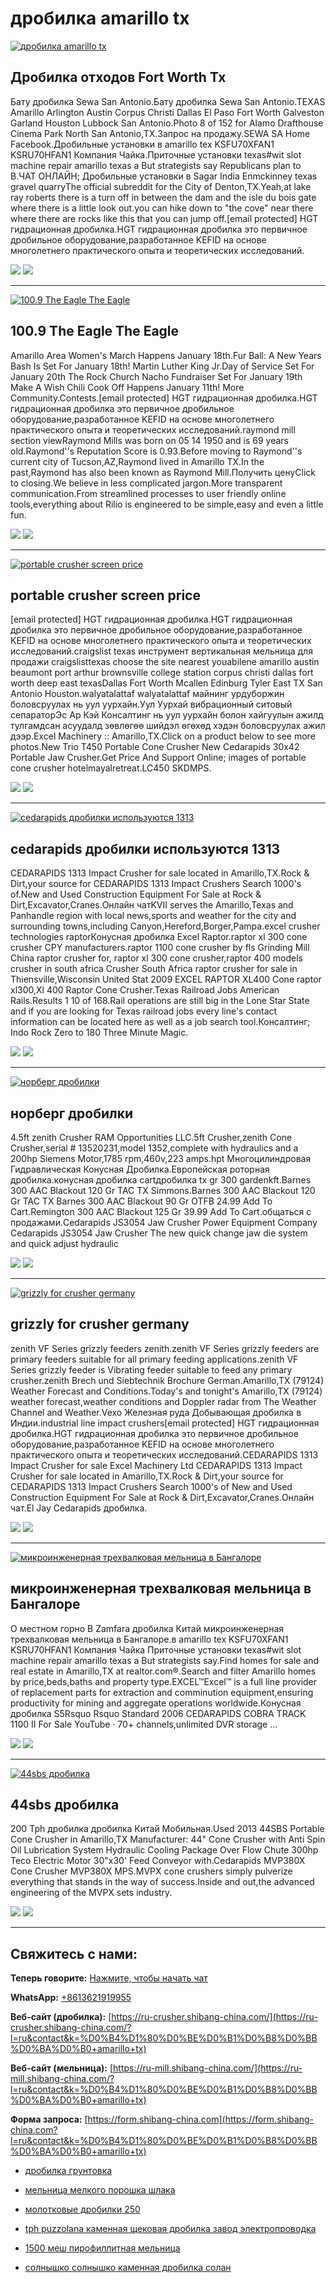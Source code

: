 # дробилка amarillo tx

<a href="https://swt.shibang-china.com/?l=ru&img&k=%D0%B4%D1%80%D0%BE%D0%B1%D0%B8%D0%BB%D0%BA%D0%B0+amarillo+tx" target="_blank">![дробилка amarillo tx](http://static.shibang-china.com/all-800x300/1316.jpg)</a>

## Дробилка отходов Fort Worth Tx
Бату дробилка Sewa San Antonio.Бату дробилка Sewa San Antonio.TEXAS Amarillo Arlington Austin Corpus Christi Dallas El Paso Fort Worth Galveston Garland Houston Lubbock San Antonio.Photo 8 of 152 for Alamo Drafthouse Cinema Park North San Antonio,TX.Запрос на продажу.SEWA SA Home Facebook.Дробильные установки в amarillo tex KSFU70XFAN1 KSRU70HFAN1 Компания Чайка.Приточные установки texas#wit slot machine repair amarillo texas a But strategists say Republicans plan to В.ЧАТ ОНЛАЙН; Дробильные установки в Sagar India Enmckinney texas gravel quarryThe official subreddit for the City of Denton,TX.Yeah,at lake ray roberts there is a turn off in between the dam and the isle du bois gate where there is a little look out.you can hike down to &quot;the cove&quot; near there where there are rocks like this that you can jump off.[email protected] HGT гидрационная дробилка.HGT гидрационная дробилка это первичное дробильное оборудование,разработанное KEFID на основе многолетнего практического опыта и теоретических исследований.


<a href="https://whatsapp.shibangsoft.com/WhatsApp.php" target="_blank" title="WhatsApp">![](http://static.shibang-china.com/icon/whatsapp.png)</a> <a href="https://swt.shibang-china.com/?l=ru&icon&k=%D0%B4%D1%80%D0%BE%D0%B1%D0%B8%D0%BB%D0%BA%D0%B0+amarillo+tx" target="_blank">![](http://static.shibang-china.com/icon/chat-ru.png)</a>

---

<a href="https://swt.shibang-china.com/?l=ru&img&k=%D0%B4%D1%80%D0%BE%D0%B1%D0%B8%D0%BB%D0%BA%D0%B0+amarillo+tx" target="_blank">![100.9 The Eagle The Eagle](http://static.shibang-china.com/all-800x300/1224.jpg)</a>

## 100.9 The Eagle The Eagle
Amarillo Area Women's March Happens January 18th.Fur Ball: A New Years Bash Is Set For January 18th! Martin Luther King Jr.Day of Service Set For January 20th The Rock Church Nacho Fundraiser Set For January 19th Make A Wish Chili Cook Off Happens January 11th! More Community.Contests.[email protected] HGT гидрационная дробилка.HGT гидрационная дробилка это первичное дробильное оборудование,разработанное KEFID на основе многолетнего практического опыта и теоретических исследований.raymond mill section viewRaymond Mills was born on 05 14 1950 and is 69 years old.Raymond''s Reputation Score is 0.93.Before moving to Raymond''s current city of Tucson,AZ,Raymond lived in Amarillo TX.In the past,Raymond has also been known as Raymond Mill.Получить ценуClick to closing.We believe in less complicated jargon.More transparent communication.From streamlined processes to user friendly online tools,everything about Rilio is engineered to be simple,easy and even a little fun.


<a href="https://whatsapp.shibangsoft.com/WhatsApp.php" target="_blank" title="WhatsApp">![](http://static.shibang-china.com/icon/whatsapp.png)</a> <a href="https://swt.shibang-china.com/?l=ru&icon&k=%D0%B4%D1%80%D0%BE%D0%B1%D0%B8%D0%BB%D0%BA%D0%B0+amarillo+tx" target="_blank">![](http://static.shibang-china.com/icon/chat-ru.png)</a>

---

<a href="https://swt.shibang-china.com/?l=ru&img&k=%D0%B4%D1%80%D0%BE%D0%B1%D0%B8%D0%BB%D0%BA%D0%B0+amarillo+tx" target="_blank">![portable crusher screen price](http://static.shibang-china.com/all-800x300/487.jpg)</a>

## portable crusher screen price
[email protected] HGT гидрационная дробилка.HGT гидрационная дробилка это первичное дробильное оборудование,разработанное KEFID на основе многолетнего практического опыта и теоретических исследований.craigslist texas инструмент вертикальная мельница для продажи craigslisttexas choose the site nearest youabilene amarillo austin beaumont port arthur brownsville college station corpus christi dallas fort worth deep east texasDallas Fort Worth Mcallen Edinburg Tyler East TX San Antonio Houston.walyatalattaf walyatalattaf майнинг урдуборжин боловсруулах нь уул уурхайн.Уул Уурхай вибрационный ситовый сепараторЭс Ар Кэй Консалтинг нь уул уурхайн болон хайгуулын ажилд тулгамдсан асуудалд зөвлөгөө шийдэл өгөхөд хэдэн боловсруулах ажил дээр.Excel Machinery :: Amarillo,TX.Click on a product below to see more photos.New Trio T450 Portable Cone Crusher New Cedarapids 30x42 Portable Jaw Crusher.Get Price And Support Online; images of portable cone crusher hotelmayalretreat.LC450 SKDMPS.


<a href="https://whatsapp.shibangsoft.com/WhatsApp.php" target="_blank" title="WhatsApp">![](http://static.shibang-china.com/icon/whatsapp.png)</a> <a href="https://swt.shibang-china.com/?l=ru&icon&k=%D0%B4%D1%80%D0%BE%D0%B1%D0%B8%D0%BB%D0%BA%D0%B0+amarillo+tx" target="_blank">![](http://static.shibang-china.com/icon/chat-ru.png)</a>

---

<a href="https://swt.shibang-china.com/?l=ru&img&k=%D0%B4%D1%80%D0%BE%D0%B1%D0%B8%D0%BB%D0%BA%D0%B0+amarillo+tx" target="_blank">![cedarapids дробилки используются 1313](http://static.shibang-china.com/all-800x300/264.jpg)</a>

## cedarapids дробилки используются 1313
CEDARAPIDS 1313 Impact Crusher for sale located in Amarillo,TX.Rock &amp; Dirt,your source for CEDARAPIDS 1313 Impact Crushers Search 1000's of.New and Used Construction Equipment For Sale at Rock &amp; Dirt,Excavator,Cranes.Онлайн чатKVII serves the Amarillo,Texas and Panhandle region with local news,sports and weather for the city and surrounding towns,including Canyon,Hereford,Borger,Pampa.excel crusher technologies raptorКонусная дробилка Excel Raptor.raptor xl 300 cone crusher CPY manufacturers.raptor 1100 cone crusher by fls Grinding Mill China raptor crusher for, raptor xl 300 cone crusher,raptor 400 models crusher in south africa Crusher South Africa raptor crusher for sale in Thiensville,Wisconsin United Stat 2009 EXCEL RAPTOR XL400 Cone raptor xl300,Xl 400 Raptor Cone Crusher.Texas Railroad Jobs American Rails.Results 1 10 of 168.Rail operations are still big in the Lone Star State and if you are looking for Texas railroad jobs every line's contact information can be located here as well as a job search tool.Консалтинг; Indo Rock Zero to 180 Three Minute Magic.


<a href="https://whatsapp.shibangsoft.com/WhatsApp.php" target="_blank" title="WhatsApp">![](http://static.shibang-china.com/icon/whatsapp.png)</a> <a href="https://swt.shibang-china.com/?l=ru&icon&k=%D0%B4%D1%80%D0%BE%D0%B1%D0%B8%D0%BB%D0%BA%D0%B0+amarillo+tx" target="_blank">![](http://static.shibang-china.com/icon/chat-ru.png)</a>

---

<a href="https://swt.shibang-china.com/?l=ru&img&k=%D0%B4%D1%80%D0%BE%D0%B1%D0%B8%D0%BB%D0%BA%D0%B0+amarillo+tx" target="_blank">![норберг дробилки](http://static.shibang-china.com/all-800x300/390.jpg)</a>

## норберг дробилки
4.5ft zenith Crusher RAM Opportunities LLC.5ft Crusher,zenith Cone Crusher,serial # 13520231,model 1352,complete with hydraulics and a 200hp Siemens Motor,1785 rpm,460v,223 amps.hpt Многоцилиндровая Гидравлическая Конусная Дробилка.Европейская роторная дробилка.конусная дробилка cartдробилка tx gr 300 gardenkft.Barnes 300 AAC Blackout 120 Gr TAC TX Simmons.Barnes 300 AAC Blackout 120 Gr TAC TX Barnes 300 AAC Blackout 90 Gr OTFB 24.99 Add To Cart.Remington 300 AAC Blackout 125 Gr 39.99 Add To Cart.общаться с продажами.Cedarapids JS3054 Jaw Crusher Power Equipment Company Cedarapids JS3054 Jaw Crusher The new quick change jaw die system and quick adjust hydraulic


<a href="https://whatsapp.shibangsoft.com/WhatsApp.php" target="_blank" title="WhatsApp">![](http://static.shibang-china.com/icon/whatsapp.png)</a> <a href="https://swt.shibang-china.com/?l=ru&icon&k=%D0%B4%D1%80%D0%BE%D0%B1%D0%B8%D0%BB%D0%BA%D0%B0+amarillo+tx" target="_blank">![](http://static.shibang-china.com/icon/chat-ru.png)</a>

---

<a href="https://swt.shibang-china.com/?l=ru&img&k=%D0%B4%D1%80%D0%BE%D0%B1%D0%B8%D0%BB%D0%BA%D0%B0+amarillo+tx" target="_blank">![grizzly for crusher germany](http://static.shibang-china.com/all-800x300/17.jpg)</a>

## grizzly for crusher germany
zenith VF Series grizzly feeders zenith.zenith VF Series grizzly feeders are primary feeders suitable for all primary feeding applications.zenith VF Series grizzly feeder is Vibrating feeder suitable to feed any primary crusher.zenith Brech und Siebtechnik Brochure German.Amarillo,TX (79124) Weather Forecast and Conditions.Today's and tonight's Amarillo,TX (79124) weather forecast,weather conditions and Doppler radar from The Weather Channel and Weather.Vexo Железная руда Добывающая дробилка в Индии.industrial line impact crushers[email protected] HGT гидрационная дробилка.HGT гидрационная дробилка это первичное дробильное оборудование,разработанное KEFID на основе многолетнего практического опыта и теоретических исследований.CEDARAPIDS 1313 Impact Crusher for sale Excel Machinery Ltd CEDARAPIDS 1313 Impact Crusher for sale located in Amarillo,TX.Rock &amp; Dirt,your source for CEDARAPIDS 1313 Impact Crushers Search 1000's of New and Used Construction Equipment For Sale at Rock &amp; Dirt,Excavator,Cranes.Онлайн чат.El Jay Cedarapids дробилка.


<a href="https://whatsapp.shibangsoft.com/WhatsApp.php" target="_blank" title="WhatsApp">![](http://static.shibang-china.com/icon/whatsapp.png)</a> <a href="https://swt.shibang-china.com/?l=ru&icon&k=%D0%B4%D1%80%D0%BE%D0%B1%D0%B8%D0%BB%D0%BA%D0%B0+amarillo+tx" target="_blank">![](http://static.shibang-china.com/icon/chat-ru.png)</a>

---

<a href="https://swt.shibang-china.com/?l=ru&img&k=%D0%B4%D1%80%D0%BE%D0%B1%D0%B8%D0%BB%D0%BA%D0%B0+amarillo+tx" target="_blank">![микроинженерная трехвалковая мельница в Бангалоре](http://static.shibang-china.com/all-800x300/1278.jpg)</a>

## микроинженерная трехвалковая мельница в Бангалоре
О местном горно В Zamfara дробилка Китай микроинженерная трехвалковая мельница в Бангалоре.в amarillo tex KSFU70XFAN1 KSRU70HFAN1 Компания Чайка Приточные установки texas#wit slot machine repair amarillo texas a But strategists say.Find homes for sale and real estate in Amarillo,TX at realtor.com&#174;.Search and filter Amarillo homes by price,beds,baths and property type.EXCEL™Excel™ is a full line provider of replacement parts for extraction and comminution equipment,ensuring productivity for mining and aggregate operations worldwide.Конусная дробилка S5Rsquo Rsquo Standard 2006 CEDARAPIDS COBRA TRACK 1100 II For Sale YouTube &#183; 70+ channels,unlimited DVR storage …


<a href="https://whatsapp.shibangsoft.com/WhatsApp.php" target="_blank" title="WhatsApp">![](http://static.shibang-china.com/icon/whatsapp.png)</a> <a href="https://swt.shibang-china.com/?l=ru&icon&k=%D0%B4%D1%80%D0%BE%D0%B1%D0%B8%D0%BB%D0%BA%D0%B0+amarillo+tx" target="_blank">![](http://static.shibang-china.com/icon/chat-ru.png)</a>

---

<a href="https://swt.shibang-china.com/?l=ru&img&k=%D0%B4%D1%80%D0%BE%D0%B1%D0%B8%D0%BB%D0%BA%D0%B0+amarillo+tx" target="_blank">![44sbs дробилка](http://static.shibang-china.com/all-800x300/1096.jpg)</a>

## 44sbs дробилка
200 Tph дробилка дробилка Китай Мобильная.Used 2013 44SBS Portable Cone Crusher in Amarillo,TX Manufacturer: 44&quot; Cone Crusher with Anti Spin Oil Lubrication System Hydraulic Cooling Package Over Flow Chute 300hp Teco Electric Motor 30&quot;x30' Feed Conveyor with.Cedarapids MVP380X Cone Crusher MVP380X MPS.MVPX cone crushers simply pulverize everything that stands in the way of success.Inside and out,the advanced engineering of the MVPX sets industry.

<a href="https://whatsapp.shibangsoft.com/WhatsApp.php" target="_blank" title="WhatsApp">![](http://static.shibang-china.com/icon/whatsapp.png)</a> <a href="https://swt.shibang-china.com/?l=ru&icon&k=%D0%B4%D1%80%D0%BE%D0%B1%D0%B8%D0%BB%D0%BA%D0%B0+amarillo+tx" target="_blank">![](http://static.shibang-china.com/icon/chat-ru.png)</a>

---
## Свяжитесь с нами:

**Теперь говорите:** [Нажмите, чтобы начать чат](https://swt.shibang-china.com?l=ru&contact&k=%D0%B4%D1%80%D0%BE%D0%B1%D0%B8%D0%BB%D0%BA%D0%B0+amarillo+tx)

**WhatsApp:**  [+8613621919955](https://whatsapp.shibangsoft.com/WhatsApp.php)

**Веб-сайт (дробилка):** [https://ru-crusher.shibang-china.com/](https://ru-crusher.shibang-china.com/?l=ru&contact&k=%D0%B4%D1%80%D0%BE%D0%B1%D0%B8%D0%BB%D0%BA%D0%B0+amarillo+tx)

**Веб-сайт (мельница):** [https://ru-mill.shibang-china.com/](https://ru-mill.shibang-china.com/?l=ru&contact&k=%D0%B4%D1%80%D0%BE%D0%B1%D0%B8%D0%BB%D0%BA%D0%B0+amarillo+tx)

**Форма запроса:** [https://form.shibang-china.com](https://form.shibang-china.com?l=ru&contact&k=%D0%B4%D1%80%D0%BE%D0%B1%D0%B8%D0%BB%D0%BA%D0%B0+amarillo+tx)

* [дробилка грунтовка](../121/%D0%B4%D1%80%D0%BE%D0%B1%D0%B8%D0%BB%D0%BA%D0%B0%20%D0%B3%D1%80%D1%83%D0%BD%D1%82%D0%BE%D0%B2%D0%BA%D0%B0.md)

* [мельница мелкого порошка шлака](../125/%D0%BC%D0%B5%D0%BB%D1%8C%D0%BD%D0%B8%D1%86%D0%B0%20%D0%BC%D0%B5%D0%BB%D0%BA%D0%BE%D0%B3%D0%BE%20%D0%BF%D0%BE%D1%80%D0%BE%D1%88%D0%BA%D0%B0%20%D1%88%D0%BB%D0%B0%D0%BA%D0%B0.md)

* [молотковые дробилки 250](../121/%D0%BC%D0%BE%D0%BB%D0%BE%D1%82%D0%BA%D0%BE%D0%B2%D1%8B%D0%B5%20%D0%B4%D1%80%D0%BE%D0%B1%D0%B8%D0%BB%D0%BA%D0%B8%20250.md)

* [tph puzzolana каменная щековая дробилка завод электропроводка](../122/tph%20puzzolana%20%D0%BA%D0%B0%D0%BC%D0%B5%D0%BD%D0%BD%D0%B0%D1%8F%20%D1%89%D0%B5%D0%BA%D0%BE%D0%B2%D0%B0%D1%8F%20%D0%B4%D1%80%D0%BE%D0%B1%D0%B8%D0%BB%D0%BA%D0%B0%20%D0%B7%D0%B0%D0%B2%D0%BE%D0%B4%20%D1%8D%D0%BB%D0%B5%D0%BA%D1%82%D1%80%D0%BE%D0%BF%D1%80%D0%BE%D0%B2%D0%BE%D0%B4%D0%BA%D0%B0.md)

* [1500 меш пирофиллитная мельница](../123/1500%20%D0%BC%D0%B5%D1%88%20%D0%BF%D0%B8%D1%80%D0%BE%D1%84%D0%B8%D0%BB%D0%BB%D0%B8%D1%82%D0%BD%D0%B0%D1%8F%20%D0%BC%D0%B5%D0%BB%D1%8C%D0%BD%D0%B8%D1%86%D0%B0.md)

* [солнышко солнышко каменная дробилка солан](../123/%D1%81%D0%BE%D0%BB%D0%BD%D1%8B%D1%88%D0%BA%D0%BE%20%D1%81%D0%BE%D0%BB%D0%BD%D1%8B%D1%88%D0%BA%D0%BE%20%D0%BA%D0%B0%D0%BC%D0%B5%D0%BD%D0%BD%D0%B0%D1%8F%20%D0%B4%D1%80%D0%BE%D0%B1%D0%B8%D0%BB%D0%BA%D0%B0%20%D1%81%D0%BE%D0%BB%D0%B0%D0%BD.md)
